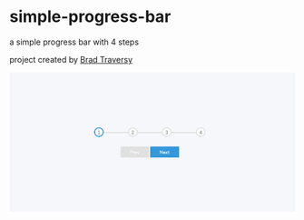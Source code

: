 # simple-progress-bar
a simple progress bar with 4 steps

project created by [Brad Traversy](https://www.udemy.com/course/50-projects-50-days/)


![screen shot](https://github.com/Ashley-King/simple-progress-bar/blob/main/images/final-image.png?raw=true)